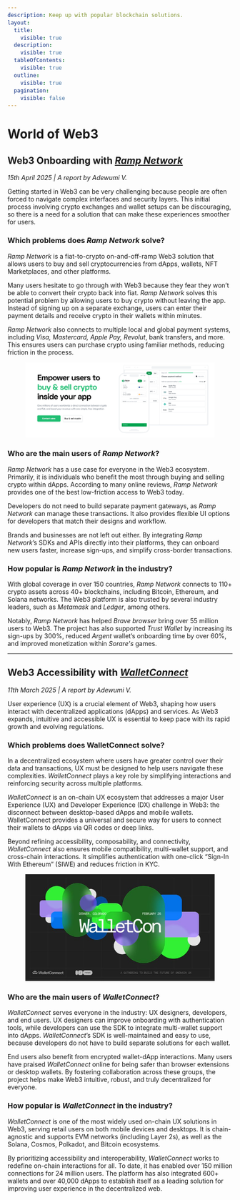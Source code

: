 ```yaml
---
description: Keep up with popular blockchain solutions.
layout:
  title:
    visible: true
  description:
    visible: true
  tableOfContents:
    visible: true
  outline:
    visible: true
  pagination:
    visible: false
---
```


# World of Web3

## Web3 Onboarding with [_Ramp Network_](https://ramp.network/)

_15th April 2025 | A report by Adewumi V._



Getting started in Web3 can be very challenging because people are often forced to navigate complex interfaces and security layers. This initial process involving crypto exchanges and wallet setups can be discouraging, so there is a need for a solution that can make these experiences smoother for users.



### Which problems does _Ramp Network_ solve?&#x20;

_Ramp Network_ is a fiat-to-crypto on-and-off-ramp Web3 solution that allows users to buy and sell cryptocurrencies from dApps, wallets, NFT Marketplaces, and other platforms.

Many users hesitate to go through with Web3 because they fear they won’t be able to convert their crypto back into fiat. _Ramp Network_ solves this potential problem by allowing users to buy crypto without leaving the app. Instead of signing up on a separate exchange, users can enter their payment details and receive crypto in their wallets within minutes.

_Ramp Network_ also connects to multiple local and global payment systems, including _Visa, Mastercard, Apple Pay, Revolut_, bank transfers, and more. This ensures users can purchase crypto using familiar methods, reducing friction in the process.

<figure><img src="../../.gitbook/assets/Blog020_RampNetworkIntegration.png" alt="Ramp Network allows Web3 users to purchase crypto directly from their preferred dApps."><figcaption></figcaption></figure>

### Who are the main users of _Ramp Network_?&#x20;

_Ramp Network_ has a use case for everyone in the Web3 ecosystem. Primarily, it is individuals who benefit the most through buying and selling crypto within dApps. According to many online reviews, _Ramp Network_ provides one of the best low-friction access to Web3 today.&#x20;

Developers do not need to build separate payment gateways, as _Ramp Network_ can manage these transactions. It also provides flexible UI options for developers that match their designs and workflow.

Brands and businesses are not left out either. By integrating _Ramp Network_’s SDKs and APIs directly into their platforms, they can onboard new users faster, increase sign-ups, and simplify cross-border transactions.



### How popular is _Ramp Network_ in the industry?

With global coverage in over 150 countries, _Ramp Network_ connects to 110+ crypto assets across 40+ blockchains, including Bitcoin, Ethereum, and Solana networks. The Web3 platform is also trusted by several industry leaders, such as _Metamask_ and _Ledger_, among others.&#x20;

Notably, _Ramp Network_ has helped _Brave browser_ bring over 55 million users to Web3. The project has also supported _Trust Wallet_ by increasing its sign-ups by 300%, reduced _Argent_ wallet’s onboarding time by over 60%, and improved monetization within _Sorare's_ games.&#x20;



***

## Web3 Accessibility with [_WalletConnect_](https://walletconnect.network/)

_11th March 2025 | A report by Adewumi V._



User experience (UX) is a crucial element of Web3, shaping how users interact with decentralized applications (dApps) and services. As Web3 expands, intuitive and accessible UX is essential to keep pace with its rapid growth and evolving regulations.&#x20;



### Which problems does WalletConnect solve?

In a decentralized ecosystem where users have greater control over their data and transactions, UX must be designed to help users navigate these complexities. _WalletConnect_ plays a key role by simplifying interactions and reinforcing security across multiple platforms.&#x20;

_WalletConnect_ is an on-chain UX ecosystem that addresses a major User Experience (UX) and Developer Experience (DX) challenge in Web3: the disconnect between desktop-based dApps and mobile wallets. WalletConnect provides a universal and secure way for users to connect their wallets to dApps via QR codes or deep links.

Beyond refining accessibility, composability, and connectivity, _WalletConnect_ also ensures mobile compatibility, multi-wallet support, and cross-chain interactions. It simplifies authentication with one-click “Sign-In With Ethereum” (SIWE) and reduces friction in KYC.

<figure><img src="../../.gitbook/assets/Blog019_WalletCon2025.jpg" alt="WalletConnect runs a WalletCon conference to showcase UX trends in Web3."><figcaption></figcaption></figure>

### Who are the main users of _WalletConnect_?&#x20;

_WalletConnect_ serves everyone in the industry: UX designers, developers, and end users. UX designers can improve onboarding with authentication tools, while developers can use the SDK to integrate multi-wallet support into dApps. _WalletConnect_’s SDK is well-maintained and easy to use, because developers do not have to build separate solutions for each wallet.

End users also benefit from encrypted wallet-dApp interactions. Many users have praised _WalletConnect_ online for being safer than browser extensions or desktop wallets. By fostering collaboration across these groups, the project helps make Web3 intuitive, robust, and truly decentralized for everyone.



### How popular is _WalletConnect_ in the industry?

_WalletConnect_ is one of the most widely used on-chain UX solutions in Web3, serving retail users on both mobile devices and desktops. It is chain-agnostic and supports EVM networks (including Layer 2s), as well as the Solana, Cosmos, Polkadot, and Bitcoin ecosystems.&#x20;

By prioritizing accessibility and interoperability, _WalletConnect_ works to redefine on-chain interactions for all. To date, it has enabled over 150 million connections for 24 million users. The platform has also integrated 600+ wallets and over 40,000 dApps to establish itself as a leading solution for improving user experience in the decentralized web.&#x20;

